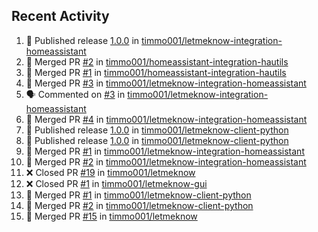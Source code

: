 ## Recent Activity

<!--START_SECTION:activity-->
1. 🚀 Published release [1.0.0](https://github.com/1.0.0) in [timmo001/letmeknow-integration-homeassistant](https://github.com/timmo001/letmeknow-integration-homeassistant)
2. 🎉 Merged PR [#2](https://github.com/timmo001/homeassistant-integration-hautils/pull/2) in [timmo001/homeassistant-integration-hautils](https://github.com/timmo001/homeassistant-integration-hautils)
3. 🎉 Merged PR [#1](https://github.com/timmo001/homeassistant-integration-hautils/pull/1) in [timmo001/homeassistant-integration-hautils](https://github.com/timmo001/homeassistant-integration-hautils)
4. 🎉 Merged PR [#3](https://github.com/timmo001/letmeknow-integration-homeassistant/pull/3) in [timmo001/letmeknow-integration-homeassistant](https://github.com/timmo001/letmeknow-integration-homeassistant)
5. 🗣 Commented on [#3](https://github.com/timmo001/letmeknow-integration-homeassistant/issues/3) in [timmo001/letmeknow-integration-homeassistant](https://github.com/timmo001/letmeknow-integration-homeassistant)
6. 🎉 Merged PR [#4](https://github.com/timmo001/letmeknow-integration-homeassistant/pull/4) in [timmo001/letmeknow-integration-homeassistant](https://github.com/timmo001/letmeknow-integration-homeassistant)
7. 🚀 Published release [1.0.0](https://github.com/1.0.0) in [timmo001/letmeknow-client-python](https://github.com/timmo001/letmeknow-client-python)
8. 🚀 Published release [1.0.0](https://github.com/1.0.0) in [timmo001/letmeknow-client-python](https://github.com/timmo001/letmeknow-client-python)
9. 🎉 Merged PR [#1](https://github.com/timmo001/letmeknow-integration-homeassistant/pull/1) in [timmo001/letmeknow-integration-homeassistant](https://github.com/timmo001/letmeknow-integration-homeassistant)
10. 🎉 Merged PR [#2](https://github.com/timmo001/letmeknow-integration-homeassistant/pull/2) in [timmo001/letmeknow-integration-homeassistant](https://github.com/timmo001/letmeknow-integration-homeassistant)
11. ❌ Closed PR [#19](https://github.com/timmo001/letmeknow/pull/19) in [timmo001/letmeknow](https://github.com/timmo001/letmeknow)
12. ❌ Closed PR [#1](https://github.com/timmo001/letmeknow-gui/pull/1) in [timmo001/letmeknow-gui](https://github.com/timmo001/letmeknow-gui)
13. 🎉 Merged PR [#1](https://github.com/timmo001/letmeknow-client-python/pull/1) in [timmo001/letmeknow-client-python](https://github.com/timmo001/letmeknow-client-python)
14. 🎉 Merged PR [#2](https://github.com/timmo001/letmeknow-client-python/pull/2) in [timmo001/letmeknow-client-python](https://github.com/timmo001/letmeknow-client-python)
15. 🎉 Merged PR [#15](https://github.com/timmo001/letmeknow/pull/15) in [timmo001/letmeknow](https://github.com/timmo001/letmeknow)
<!--END_SECTION:activity-->
